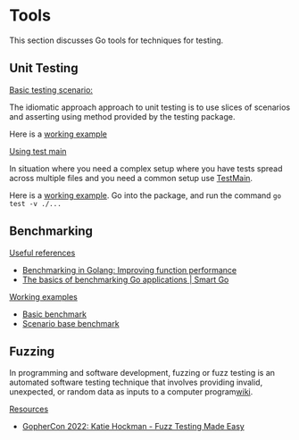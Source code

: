 # Tools

This section discusses Go tools for techniques for testing.

## Unit Testing

<u>Basic testing scenario:</u>

The idiomatic approach approach to unit testing is to use slices of scenarios and asserting using method provided by the testing package.

Here is a [working example](../examples/unit/ex1/ex1_test.go)

<u>Using test main</u>

In situation where you need a complex setup where you have tests spread across multiple files and you need a common setup use [TestMain](https://medium.com/goingogo/why-use-testmain-for-testing-in-go-dafb52b406bc).

Here is a [working example](../examples/unit/ex2/). Go into the package, and run the command `go test -v ./...`


## Benchmarking

<u>Useful references</U>

* [Benchmarking in Golang: Improving function performance](https://blog.logrocket.com/benchmarking-golang-improve-function-performance/)
* [The basics of benchmarking Go applications | Smart Go](https://www.youtube.com/watch?v=pF7hMugCLZU)

<u>Working examples</u>

* [Basic benchmark](../examples/benchmark/ex1/oneoff_test.go)
* [Scenario base benchmark](../examples/benchmark/ex2/scenarios_test.go)

## Fuzzing

In programming and software development, fuzzing or fuzz testing is an automated software testing technique that involves providing invalid, unexpected, or random data as inputs to a computer program[wiki](https://en.wikipedia.org/wiki/Fuzzing).

<u>Resources</u>

* [GopherCon 2022: Katie Hockman - Fuzz Testing Made Easy](https://www.youtube.com/watch?v=7KWPiRq3ZYI)

